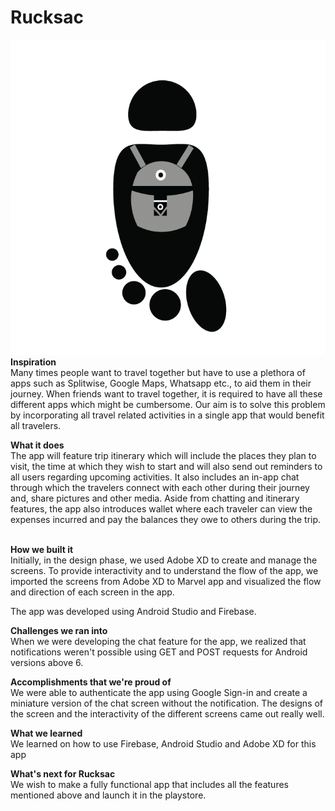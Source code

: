 # Rucksac
<img src="Rucksack_icon.png" alt-text="Rucksac logo integrating a person walking on a trail with a rucksac on the back and when inverted looks like a footprint">
<b>Inspiration</b><br>
Many times people want to travel together but have to use a plethora of apps such as Splitwise, Google Maps, Whatsapp etc., to aid them in their journey. When friends want to travel together, it is required to have all these different apps which might be cumbersome. Our aim is to solve this problem by incorporating all travel related activities in a single app that would benefit all travelers.

<b>What it does</b><br>
The app will feature trip itinerary which will include the places they plan to visit, the time at which they wish to start and will also send out reminders to all users regarding upcoming activities. It also includes an in-app chat through which the travelers connect with each other during their journey and, share pictures and other media. Aside from chatting and itinerary features, the app also introduces wallet where each traveler can view the expenses incurred and pay the balances they owe to others during the trip.

<br><b>How we built it</b><br>
Initially, in the design phase, we used Adobe XD to create and manage the screens. To provide interactivity and to understand the flow of the app, we imported the screens from Adobe XD to Marvel app and visualized the flow and direction of each screen in the app.

The app was developed using Android Studio and Firebase.

<b>Challenges we ran into</b><br>
When we were developing the chat feature for the app, we realized that notifications weren't possible using GET and POST requests for Android versions above 6.

<b>Accomplishments that we're proud of</b><br>
We were able to authenticate the app using Google Sign-in and create a miniature version of the chat screen without the notification. The designs of the screen and the interactivity of the different screens came out really well.

<b>What we learned</b><br>
We learned on how to use Firebase, Android Studio and Adobe XD for this app

<b>What's next for Rucksac</b><br>
We wish to make a fully functional app that includes all the features mentioned above and launch it in the playstore.
